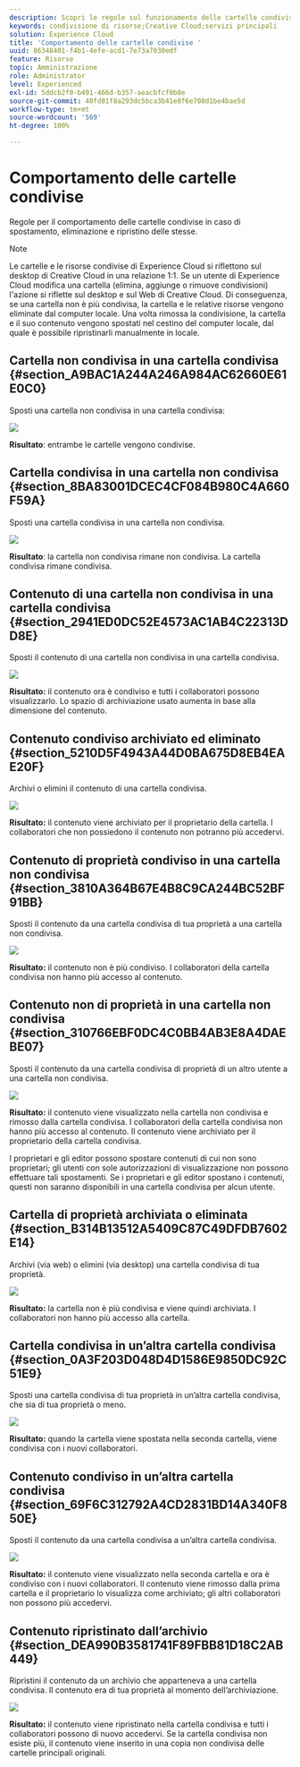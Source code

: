 ```yaml
---
description: Scopri le regole sul funzionamento delle cartelle condivise quando vengono spostate, eliminate e ripristinate in Experience Cloud.
keywords: condivisione di risorse;Creative Cloud;servizi principali
solution: Experience Cloud
title: 'Comportamento delle cartelle condivise '
uuid: 86348401-f4b1-4efe-acd1-7e73a7030edf
feature: Risorse
topic: Amministrazione
role: Administrator
level: Experienced
exl-id: 5ddcb2f0-b491-466d-b357-aeacbfcf0b8e
source-git-commit: 40fd81f8a293dc5bca3b41e8f6e708d1be4bae5d
workflow-type: tm+mt
source-wordcount: '569'
ht-degree: 100%

---
```


# Comportamento delle cartelle condivise

Regole per il comportamento delle cartelle condivise in caso di spostamento, eliminazione e ripristino delle stesse.

>[!NOTE]
>
>Le cartelle e le risorse condivise di Experience Cloud si riflettono sul desktop di Creative Cloud in una relazione 1:1. Se un utente di Experience Cloud modifica una cartella (elimina, aggiunge o rimuove condivisioni) l&#39;azione si riflette sul desktop e sul Web di Creative Cloud. Di conseguenza, se una cartella non è più condivisa, la cartella e le relative risorse vengono eliminate dal computer locale. Una volta rimossa la condivisione, la cartella e il suo contenuto vengono spostati nel cestino del computer locale, dal quale è possibile ripristinarli manualmente in locale.

## Cartella non condivisa in una cartella condivisa {#section_A9BAC1A244A246A984AC62660E61E0C0}

Sposti una cartella non condivisa in una cartella condivisa:

![](assets/01_assets_move.png)

**Risultato**: entrambe le cartelle vengono condivise.

## Cartella condivisa in una cartella non condivisa {#section_8BA83001DCEC4CF084B980C4A660F59A}

Sposti una cartella condivisa in una cartella non condivisa.

![](assets/02_assets_move.png)

**Risultato**: la cartella non condivisa rimane non condivisa. La cartella condivisa rimane condivisa.

## Contenuto di una cartella non condivisa in una cartella condivisa {#section_2941ED0DC52E4573AC1AB4C22313DD8E}

Sposti il contenuto di una cartella non condivisa in una cartella condivisa.

![](assets/03_assets_move.png)

**Risultato:** il contenuto ora è condiviso e tutti i collaboratori possono visualizzarlo. Lo spazio di archiviazione usato aumenta in base alla dimensione del contenuto.

## Contenuto condiviso archiviato ed eliminato {#section_5210D5F4943A44D0BA675D8EB4EAE20F}

Archivi o elimini il contenuto di una cartella condivisa.

![](assets/04_assets_move.png)

**Risultato:** il contenuto viene archiviato per il proprietario della cartella. I collaboratori che non possiedono il contenuto non potranno più accedervi.

## Contenuto di proprietà condiviso in una cartella non condivisa {#section_3810A364B67E4B8C9CA244BC52BF91BB}

Sposti il contenuto da una cartella condivisa di tua proprietà a una cartella non condivisa.

![](assets/05_assets_move.png)

**Risultato:** il contenuto non è più condiviso. I collaboratori della cartella condivisa non hanno più accesso al contenuto.

## Contenuto non di proprietà in una cartella non condivisa {#section_310766EBF0DC4C0BB4AB3E8A4DAEBE07}

Sposti il contenuto da una cartella condivisa di proprietà di un altro utente a una cartella non condivisa.

![](assets/06_assets_move.png)

**Risultato:** il contenuto viene visualizzato nella cartella non condivisa e rimosso dalla cartella condivisa. I collaboratori della cartella condivisa non hanno più accesso al contenuto. Il contenuto viene archiviato per il proprietario della cartella condivisa.

I proprietari e gli editor possono spostare contenuti di cui non sono proprietari; gli utenti con sole autorizzazioni di visualizzazione non possono effettuare tali spostamenti. Se i proprietari e gli editor spostano i contenuti, questi non saranno disponibili in una cartella condivisa per alcun utente.

## Cartella di proprietà archiviata o eliminata {#section_B314B13512A5409C87C49DFDB7602E14}

Archivi (via web) o elimini (via desktop) una cartella condivisa di tua proprietà.

![](assets/07_assets_move.png)

**Risultato:** la cartella non è più condivisa e viene quindi archiviata. I collaboratori non hanno più accesso alla cartella.

## Cartella condivisa in un’altra cartella condivisa {#section_0A3F203D048D4D1586E9850DC92C51E9}

Sposti una cartella condivisa di tua proprietà in un’altra cartella condivisa, che sia di tua proprietà o meno.

![](assets/09_assets_move.png)

**Risultato:** quando la cartella viene spostata nella seconda cartella, viene condivisa con i nuovi collaboratori.

## Contenuto condiviso in un’altra cartella condivisa {#section_69F6C312792A4CD2831BD14A340F850E}

Sposti il contenuto da una cartella condivisa a un’altra cartella condivisa.

![](assets/11_assets_move.png)

**Risultato:** il contenuto viene visualizzato nella seconda cartella e ora è condiviso con i nuovi collaboratori. Il contenuto viene rimosso dalla prima cartella e il proprietario lo visualizza come archiviato; gli altri collaboratori non possono più accedervi.

## Contenuto ripristinato dall’archivio {#section_DEA990B3581741F89FBB81D18C2AB449}

Ripristini il contenuto da un archivio che apparteneva a una cartella condivisa. Il contenuto era di tua proprietà al momento dell’archiviazione.

![](assets/12_assets_move.png)

**Risultato:** il contenuto viene ripristinato nella cartella condivisa e tutti i collaboratori possono di nuovo accedervi. Se la cartella condivisa non esiste più, il contenuto viene inserito in una copia non condivisa delle cartelle principali originali.
